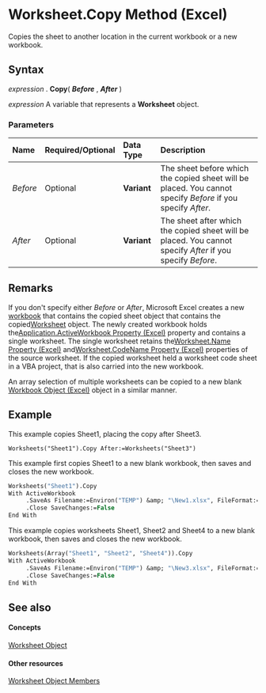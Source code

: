 
# Worksheet.Copy Method (Excel)

Copies the sheet to another location in the current workbook or a new workbook.


## Syntax

 _expression_ . **Copy**( **_Before_** , **_After_** )

 _expression_ A variable that represents a **Worksheet** object.


### Parameters



|**Name**|**Required/Optional**|**Data Type**|**Description**|
|:-----|:-----|:-----|:-----|
| _Before_|Optional| **Variant**|The sheet before which the copied sheet will be placed. You cannot specify  _Before_ if you specify _After_.|
| _After_|Optional| **Variant**|The sheet after which the copied sheet will be placed. You cannot specify  _After_ if you specify _Before_.|

## Remarks

If you don't specify either  _Before_ or _After_, Microsoft Excel creates a new [workbook](8c00aa60-c974-eed3-0812-3c9625eb0d4c.md) that contains the copied sheet object that contains the copied[Worksheet](182b705e-854a-81cc-a4b0-59b942de55ae.md) object. The newly created workbook holds the[Application.ActiveWorkbook Property (Excel)](637a2a30-f80c-08cd-e5c2-84716d0fff01.md) property and contains a single worksheet. The single worksheet retains the[Worksheet.Name Property (Excel)](3d000cdf-5e81-8701-ca7f-bdcce006363b.md) and[Worksheet.CodeName Property (Excel)](a734c6d7-3287-3639-6efe-60d270343a44.md) properties of the source worksheet. If the copied worksheet held a worksheet code sheet in a VBA project, that is also carried into the new workbook.

An array selection of multiple worksheets can be copied to a new blank [Workbook Object (Excel)](8c00aa60-c974-eed3-0812-3c9625eb0d4c.md) object in a similar manner.


## Example

This example copies Sheet1, placing the copy after Sheet3.


```
Worksheets("Sheet1").Copy After:=Worksheets("Sheet3")
```

This example first copies Sheet1 to a new blank workbook, then saves and closes the new workbook.




```vb
Worksheets("Sheet1").Copy
With ActiveWorkbook 
     .SaveAs Filename:=Environ("TEMP") &amp; "\New1.xlsx", FileFormat:=xlOpenXMLWorkbook
     .Close SaveChanges:=False
End With

```

This example copies worksheets Sheet1, Sheet2 and Sheet4 to a new blank workbook, then saves and closes the new workbook.




```vb
Worksheets(Array("Sheet1", "Sheet2", "Sheet4")).Copy
With ActiveWorkbook
     .SaveAs Filename:=Environ("TEMP") &amp; "\New3.xlsx", FileFormat:=xlOpenXMLWorkbook 
     .Close SaveChanges:=False 
End With 

```


## See also


#### Concepts


[Worksheet Object](182b705e-854a-81cc-a4b0-59b942de55ae.md)
#### Other resources


[Worksheet Object Members](f8c1afea-1a1c-f5e4-37e3-52c434c8c157.md)
